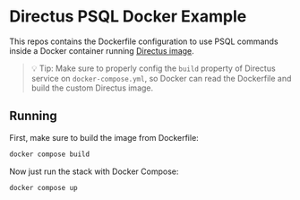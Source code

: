 # Directus PSQL Docker Example

This repos contains the Dockerfile configuration to use PSQL commands inside a Docker container running [Directus image](https://hub.docker.com/r/directus/directus).

> 💡 Tip: Make sure to properly config the `build` property of Directus service on `docker-compose.yml`, so Docker can read the Dockerfile and build the custom Directus image.

## Running

First, make sure to build the image from Dockerfile:
```bash
docker compose build
```

Now just run the stack with Docker Compose:
```bash
docker compose up
```

